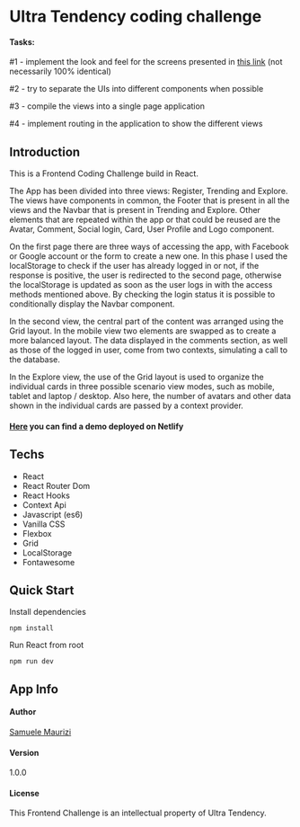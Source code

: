 # Ultra Tendency coding challenge

#### Tasks:

#1 - implement the look and feel for the screens presented in [this link](https://invis.io/QSVXAZWFAC7) (not necessarily 100% identical)

#2 - try to separate the UIs into different components when possible

#3 - compile the views into a single page application

#4 - implement routing in the application to show the different views

## Introduction

This is a Frontend Coding Challenge build in React.

The App has been divided into three views: Register, Trending and Explore. The views have components in common, the Footer that is present in all the views and the Navbar that is present in Trending and Explore. Other elements that are repeated within the app or that could be reused are the Avatar, Comment, Social login, Card, User Profile and Logo component.

On the first page there are three ways of accessing the app, with Facebook or Google account or the form to create a new one. In this phase I used the localStorage to check if the user has already logged in or not, if the response is positive, the user is redirected to the second page, otherwise the localStorage is updated as soon as the user logs in with the access methods mentioned above.
By checking the login status it is possible to conditionally display the Navbar component.

In the second view, the central part of the content was arranged using the Grid layout. In the mobile view two elements are swapped as to create a more balanced layout.
The data displayed in the comments section, as well as those of the logged in user, come from two contexts, simulating a call to the database.

In the Explore view, the use of the Grid layout is used to organize the individual cards in three possible scenario view modes, such as mobile, tablet and laptop / desktop.
Also here, the number of avatars and other data shown in the individual cards are passed by a context provider.

#### [Here](https://angry-hoover-c3537b.netlify.app) you can find a demo deployed on Netlify

## Techs

- React
- React Router Dom
- React Hooks
- Context Api
- Javascript (es6)
- Vanilla CSS
- Flexbox
- Grid
- LocalStorage
- Fontawesome

## Quick Start

Install dependencies

```
npm install
```

Run React from root

```
npm run dev
```

## App Info

#### Author

[Samuele Maurizi](https://samuelemaurizi.net/)

#### Version

1.0.0

#### License

This Frontend Challenge is an intellectual property of Ultra Tendency.
